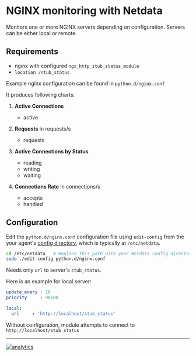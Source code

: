 <!--
---
title: "NGINX monitoring with Netdata"
custom_edit_url: https://github.com/netdata/netdata/edit/master/collectors/python.d.plugin/nginx/README.md
---
-->

# NGINX monitoring with Netdata

Monitors one or more NGINX servers depending on configuration. Servers can be either local or remote.

## Requirements

-   nginx with configured `ngx_http_stub_status_module`
-   `location /stub_status`

Example nginx configuration can be found in `python.d/nginx.conf`

It produces following charts:

1.  **Active Connections**

    -   active

2.  **Requests** in requests/s

    -   requests

3.  **Active Connections by Status**

    -   reading
    -   writing
    -   waiting

4.  **Connections Rate** in connections/s

    -   accepts
    -   handled

## Configuration

Edit the `python.d/nginx.conf` configuration file using `edit-config` from the your agent's [config
directory](../../../docs/step-by-step/step-04.md#find-your-netdataconf-file), which is typically at `/etc/netdata`.

```bash
cd /etc/netdata   # Replace this path with your Netdata config directory, if different
sudo ./edit-config python.d/nginx.conf
```

Needs only `url` to server's `stub_status`.

Here is an example for local server:

```yaml
update_every : 10
priority     : 90100

local:
  url     : 'http://localhost/stub_status'
```

Without configuration, module attempts to connect to `http://localhost/stub_status`

---

[![analytics](https://www.google-analytics.com/collect?v=1&aip=1&t=pageview&_s=1&ds=github&dr=https%3A%2F%2Fgithub.com%2Fnetdata%2Fnetdata&dl=https%3A%2F%2Fmy-netdata.io%2Fgithub%2Fcollectors%2Fpython.d.plugin%2Fnginx%2FREADME&_u=MAC~&cid=5792dfd7-8dc4-476b-af31-da2fdb9f93d2&tid=UA-64295674-3)](<>)
